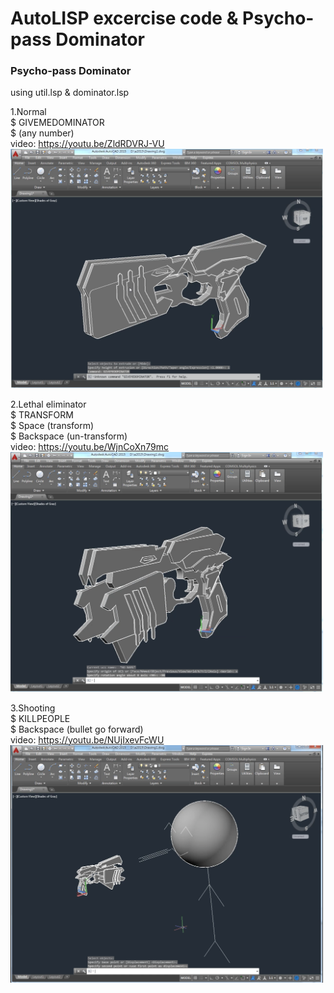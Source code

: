 # AutoLISP excercise code & Psycho-pass Dominator
### Psycho-pass Dominator  
  
using util.lsp & dominator.lsp  
  
1.Normal  
$ GIVEMEDOMINATOR  
$ (any number)  
video: https://youtu.be/ZldRDVRJ-VU  
<img src="https://raw.githubusercontent.com/shannon112/AutoLISP_code/master/image01.png" width="500">
  
2.Lethal eliminator  
$ TRANSFORM  
$ Space (transform)  
$ Backspace (un-transform)  
video: https://youtu.be/WjnCoXn79mc  
<img src="https://raw.githubusercontent.com/shannon112/AutoLISP_code/master/image02.png" width="500">
  
3.Shooting  
$ KILLPEOPLE  
$ Backspace (bullet go forward)  
video: https://youtu.be/NUjIxevFcWU  
<img src="https://raw.githubusercontent.com/shannon112/AutoLISP_code/master/image03.png" width="500">

